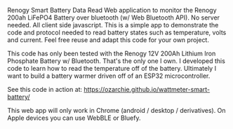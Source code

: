 Renogy Smart Battery Data Read
Web application to monitor the Renogy 200ah LiFePO4 Battery over bluetooth (w/ Web Bluetooth API). No server needed. All client side javascript. This is a simple app to demonstrate the code and protocol needed to read battery states such as temperature, volts and current. Feel free reuse and adapt this code for your own project.

This code has only been tested with the Renogy 12V 200Ah Lithium Iron Phosphate Battery w/ Bluetooth. That's the only one I own. I developed this code to learn how to read the temperature off of the battery. Ultimately I want to build a battery warmer driven off of an ESP32 microcontroller.

See this code in action at: https://ozarchie.github.io/wattmeter-smart-battery/

This web app will only work in Chrome (android / desktop / derivatives). On Apple devices you can use WebBLE or Bluefy.
